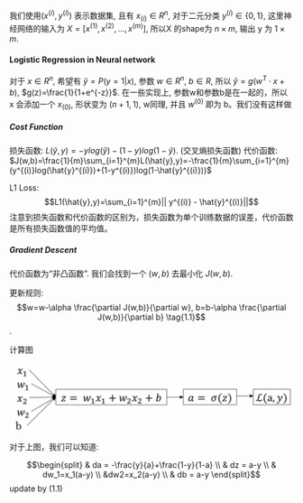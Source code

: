 
我们使用$(x^{(i)},y^{(i)})$ 表示数据集, 且有 $x_{(i)} \in R^n$, 对于二元分类 $y^{(i)} \in \{0,1\}$, 这里神经网络的输入为 $X=[x^{(1)},x^{(2)},...,x^{(m)}]$, 所以X 的shape为 $n \times m$, 输出 y 为 $1 \times m$.

#### Logistic Regression in Neural network

对于 $x \in R^n$, 希望有 $\hat{y} = P(y=1|x)$, 参数 $w \in R^n$, $b \in R$, 所以 $\hat{y}=g(w^T \cdot x + b )$, $g(z)=\frac{1}{1+e^{-z}}$. 在一些实现上, 参数w和参数b是在一起的，所以 x 会添加一个 $x_{(0)}$, 形状变为 $(n+1,1)$, w同理, 并且 $w^{(0)}$ 即为 b。我们没有这样做

##### Cost Function
损失函数: $L(\hat{y},y)=-ylog(\hat{y})-(1-y)log(1-\hat{y})$. (交叉熵损失函数)
代价函数: $J(w,b)=\frac{1}{m}\sum_{i=1}^{m}L(\hat{y},y)=-\frac{1}{m}\sum_{i=1}^{m}(y^{(i)}log(\hat{y}^{(i)})+(1-y^{(i)})log(1-\hat{y}^{(i)}))$ 

L1 Loss:
$$L1(\hat{y},y)=\sum_{i=1}^{m}|| y^{(i)} - \hat{y}^{(i)}||$$
注意到损失函数和代价函数的区别为，损失函数为单个训练数据的误差，代价函数是所有损失函数值的平均值。


##### Gradient Descent

代价函数为“非凸函数”. 我们会找到一个 $(w,b)$ 去最小化 $J(w,b)$.

更新规则: $$w=w-\alpha \frac{\partial J(w,b)}{\partial w}, b=b-\alpha \frac{\partial J(w,b)}{\partial b} \tag{1.1}$$.

计算图

![](../img/compute_graph.png)

对于上图，我们可以知道:

$$\begin{split} & da = -\frac{y}{a}+\frac{1-y}{1-a} \\ & dz = a-y \\ & dw_1=x_1(a-y) \\ &dw2=x_2(a-y) \\ & db = a-y \end{split}$$
update by (1.1)


